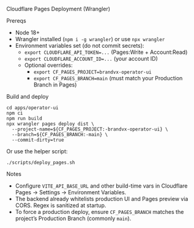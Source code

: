 Cloudflare Pages Deployment (Wrangler)

Prereqs
- Node 18+
- Wrangler installed (`npm i -g wrangler`) or use `npx wrangler`
- Environment variables set (do not commit secrets):
  - `export CLOUDFLARE_API_TOKEN=...` (Pages:Write + Account:Read)
  - `export CLOUDFLARE_ACCOUNT_ID=...` (your account ID)
  - Optional overrides:
    - `export CF_PAGES_PROJECT=brandvx-operator-ui`
    - `export CF_PAGES_BRANCH=main` (must match your Production Branch in Pages)

Build and deploy
```
cd apps/operator-ui
npm ci
npm run build
npx wrangler pages deploy dist \
  --project-name=${CF_PAGES_PROJECT:-brandvx-operator-ui} \
  --branch=${CF_PAGES_BRANCH:-main} \
  --commit-dirty=true
```

Or use the helper script:
```
./scripts/deploy_pages.sh
```

Notes
- Configure `VITE_API_BASE_URL` and other build-time vars in Cloudflare Pages → Settings → Environment Variables.
- The backend already whitelists production UI and Pages preview via CORS. Regex is sanitized at startup.
- To force a production deploy, ensure `CF_PAGES_BRANCH` matches the project’s Production Branch (commonly `main`).

